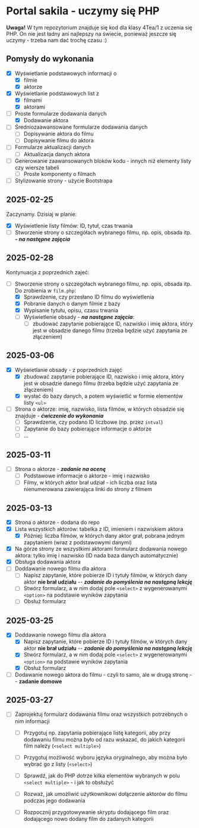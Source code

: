 # Portal sakila - uczymy się PHP

**Uwaga!** W tym repozytorium znajduje się kod dla klasy 4Tea/1 z uczenia się PHP. On nie jest ładny ani najlepszy na świecie, ponieważ jeszcze się uczymy - trzeba nam dać trochę czasu :)

## Pomysły do wykonania

- [x] Wyświetlanie podstawowych informacji o
  - [x] filmie
  - [x] aktorze
- [x] Wyświetlanie podstawowych list z
  - [x] filmami
  - [x] aktorami
- [ ] Proste formularze dodawania danych
  - [x] Dodawanie aktora
- [ ] Średniozaawansowane formularze dodawania danych
  - [ ] Dopisywanie aktora do filmu
  - [ ] Dopisywanie filmu do aktora
- [ ] Formularze aktualizacji danych
  - [ ] Aktualizacja danych aktora
- [ ] Generowanie zaawansowanych bloków kodu - innych niż elementy listy czy wiersze tabeli
  - [ ] Proste komponenty o filmach
- [ ] Stylizowanie strony - użycie Bootstrapa

## 2025-02-25

Zaczynamy. Dzisiaj w planie:

- [x] Wyświetlenie listy filmów: ID, tytuł, czas trwania
- [ ] Stworzenie strony o szczegółach wybranego filmu, np. opis, obsada itp. **_- na następne zajęcia_**

## 2025-02-28

Kontynuacja z poprzednich zajeć:

- [ ] Stworzenie strony o szczegółach wybranego filmu, np. opis, obsada itp. Do zrobienia w `film.php`:
  - [x] Sprawdzenie, czy przesłano ID filmu do wyświetlenia
  - [x] Pobranie danych o danym filmie z bazy
  - [x] Wypisanie tytułu, opisu, czasu trwania
  - [ ] Wyświetlenie obsady - **_na następne zajęcia_**:
    - [ ] zbudować zapytanie pobierające ID, nazwisko i imię aktora, który jest w obsadzie danego filmu (trzeba będzie użyć zapytania ze złączeniem)

## 2025-03-06

- [x] Wyświetlanie obsady - z poprzednich zajęć
  - [x] zbudować zapytanie pobierające ID, nazwisko i imię aktora, który jest w obsadzie danego filmu (trzeba będzie użyć zapytania ze złączeniem)
  - [x] wysłać do bazy danych, a potem wyświetlić w formie elementów listy `<ul>`
- [ ] Strona o aktorze: imię, nazwisko, lista filmów, w których obsadzie się znajduje - **_ćwiczenie do wykonania_**
  - [ ] Sprawdzenie, czy podano ID liczbowe (np. przez `intval`)
  - [ ] Zapytanie do bazy pobierające informacje o aktorze
  - [ ] ...

## 2025-03-11

- [ ] Strona o aktorze - **_zadanie na ocenę_**
  - [ ] Podstawowe informacje o aktorze - imię i nazwisko
  - [ ] Filmy, w których aktor brał udział - ich liczba oraz lista nienumerowana zawierająca linki do strony z filmem

## 2025-03-13

- [x] Strona o aktorze - dodana do repo
- [x] Lista wszystkich aktorów: tabelka z ID, imieniem i nazwiskiem aktora
  - [x] Później: liczba filmów, w których dany aktor grał, pobrana jednym zapytaniem (wraz z podstawowymi danymi)
- [x] Na górze strony ze wszystkimi aktorami formularz dodawania nowego aktora: tylko imię i nazwisko (ID nada baza danych automatycznie)
- [x] Obsługa dodawania aktora
- [ ] Doddawanie nowego filmu dla aktora
  - [ ] Napisz zapytanie, które pobierze ID i tytuły filmów, w których dany aktor **nie brał udziału** -- **_zadanie do pomyślenia na następną lekcję_**
  - [ ] Stwórz formularz, a w nim dodaj pole `<select>` z wygenerowanymi `<option>` na podstawie wyników zapytania
  - [ ] Obsłuż formularz

## 2025-03-25

- [x] Doddawanie nowego filmu dla aktora
  - [x] Napisz zapytanie, które pobierze ID i tytuły filmów, w których dany aktor **nie brał udziału** -- **_zadanie do pomyślenia na następną lekcję_**
  - [x] Stwórz formularz, a w nim dodaj pole `<select>` z wygenerowanymi `<option>` na podstawie wyników zapytania
  - [x] Obsłuż formularz
- [ ] Dodawanie nowego aktora do filmu - czyli to samo, ale w drugą stronę -- **zadanie domowe**

## 2025-03-27

- [ ] Zaprojektuj formularz dodawania filmu oraz wszystkich potrzebnych o nim informacji
  - [ ] Przygotuj np. zapytania pobierające listę kategorii, aby przy dodawaniu filmu można było od razu wskazać, do jakich kategorii film należy (`<select multiple>`)
  - [ ] Przygotuj możliwość wyboru języka oryginalnego, aby można było wybrać go z listy (`<select>`)
  - [ ] Sprawdź, jak do PHP dotrze kilka elementów wybranych w polu `<select multiple>` - i jak to obsłużyć
  - [ ] Rozważ, jak umożliwić użytkownikowi dołączenie aktorów do filmu podczas jego dodawania
  - [ ] Rozpocznij przygotowywanie skryptu dodającego film oraz dodającego nowo dodany film do zadanych kategorii

